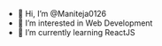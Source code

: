 - 👋 Hi, I’m @Maniteja0126
- 👀 I’m interested in Web Development 
- 🌱 I’m currently learning ReactJS

<!---
Maniteja0126/Maniteja0126 is a ✨ special ✨ repository because its `README.md` (this file) appears on your GitHub profile.
You can click the Preview link to take a look at your changes.
--->
